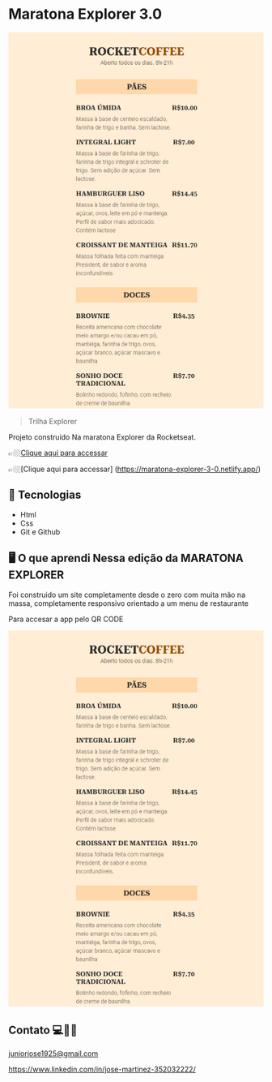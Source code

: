 #  Maratona Explorer 3.0 

![preview](./.github/rocketcoffe.png)


> Trilha Explorer 

Projeto construido Na maratona Explorer  da Rocketseat.

👉🏼[Clique aqui para accessar](https://jose26362780.github.io/Maratona-Explorer-3.0/)

👉🏼[Clique aqui para accessar] (https://maratona-explorer-3-0.netlify.app/)



##  🔧 Tecnologias


- Html 
- Css
- Git e Github

##  🖥️ O que aprendi Nessa edição da MARATONA EXPLORER


Foi construido um site completamente desde o zero com muita mão na massa, completamente responsivo orientado a um menu de restaurante 


Para accesar a app pelo QR CODE

![preview](./.github/rocketcoffe.png)



## Contato 💻🧑‍💻 

juniorjose1925@gmail.com


https://www.linkedin.com/in/jose-martinez-352032222/
